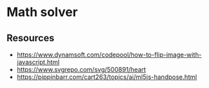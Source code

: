 # Math solver

## Resources

- https://www.dynamsoft.com/codepool/how-to-flip-image-with-javascript.html
- https://www.svgrepo.com/svg/500891/heart
- https://pippinbarr.com/cart263/topics/ai/ml5js-handpose.html
